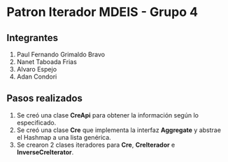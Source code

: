 # Patron Iterador MDEIS - Grupo 4 #

## Integrantes ##
1. Paul Fernando Grimaldo Bravo
2. Nanet Taboada Frias
3. Alvaro Espejo
4. Adan Condori


## Pasos realizados ##
1. Se creó una clase **CreApi** para obtener la información según lo especificado.
2. Se creó una clase **Cre** que implementa la interfaz **Aggregate** y abstrae el Hashmap a una lista genérica.
3. Se crearon 2 clases iteradores para **Cre**, **CreIterador** e **InverseCreIterator**.